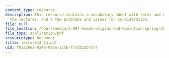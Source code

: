 ```yaml
---
content_type: resource
description: This resource contains a vocabulary sheet with terms and concepts from
  the lectures, and a few problems and issues for consideration.
file: null
file_location: /coursemedia/3-987-human-origins-and-evolution-spring-2006/f81229e292489a6a225bf7cdb22b7c77_lecture12_14.pdf
file_type: application/pdf
resourcetype: Document
title: lecture12_14.pdf
uid: f81229e2-9248-9a6a-225b-f7cdb22b7c77
---
```

